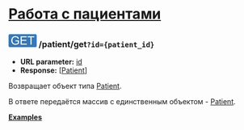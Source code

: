[Работа с пациентами](../index.md)
==================================

### ![GET](../../../img/get.png) /patient/get`?id={patient_id}`
* **URL parameter:** [id](../../../types/types.md#Patient)
* **Response:** [[Patient](../../../types/types.md#Patient)]

Возвращает объект типа [Patient](../../../types/types.md#Patient).

В ответе передаётся массив с единственным объектом - [Patient](../../../types/types.md#Patient).

**[Examples](examples/get.md)**